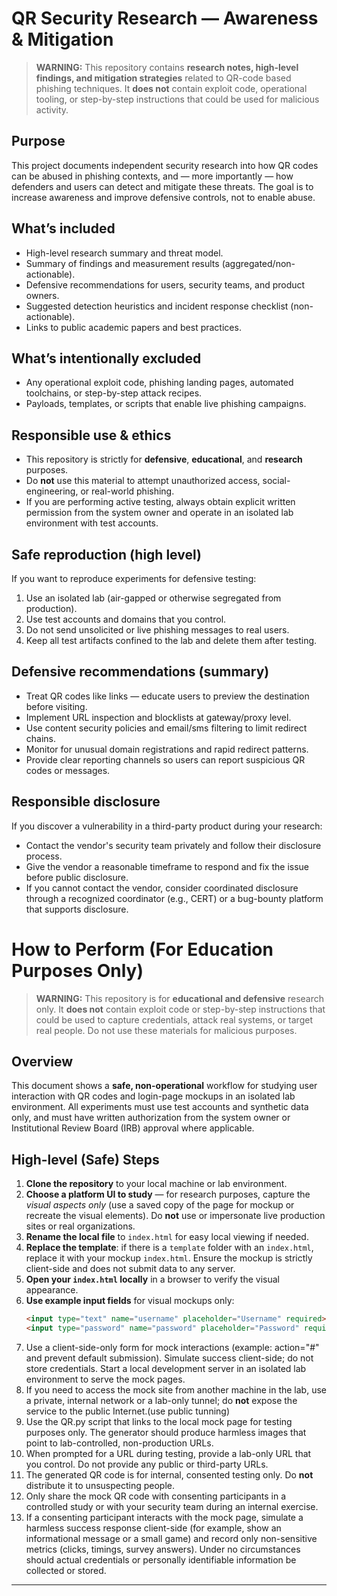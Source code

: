 # QR Security Research — Awareness & Mitigation

> **WARNING:** This repository contains **research notes, high-level findings, and mitigation strategies** related to QR-code based phishing techniques. It **does not** contain exploit code, operational tooling, or step-by-step instructions that could be used for malicious activity.

## Purpose
This project documents independent security research into how QR codes can be abused in phishing contexts, and — more importantly — how defenders and users can detect and mitigate these threats. The goal is to increase awareness and improve defensive controls, not to enable abuse.

## What’s included
- High-level research summary and threat model.
- Summary of findings and measurement results (aggregated/non-actionable).
- Defensive recommendations for users, security teams, and product owners.
- Suggested detection heuristics and incident response checklist (non-actionable).
- Links to public academic papers and best practices.

## What’s intentionally excluded
- Any operational exploit code, phishing landing pages, automated toolchains, or step-by-step attack recipes.
- Payloads, templates, or scripts that enable live phishing campaigns.

## Responsible use & ethics
- This repository is strictly for **defensive**, **educational**, and **research** purposes.
- Do **not** use this material to attempt unauthorized access, social-engineering, or real-world phishing.
- If you are performing active testing, always obtain explicit written permission from the system owner and operate in an isolated lab environment with test accounts.

## Safe reproduction (high level)
If you want to reproduce experiments for defensive testing:
1. Use an isolated lab (air-gapped or otherwise segregated from production).
2. Use test accounts and domains that you control.
3. Do not send unsolicited or live phishing messages to real users.
4. Keep all test artifacts confined to the lab and delete them after testing.

## Defensive recommendations (summary)
- Treat QR codes like links — educate users to preview the destination before visiting.
- Implement URL inspection and blocklists at gateway/proxy level.
- Use content security policies and email/sms filtering to limit redirect chains.
- Monitor for unusual domain registrations and rapid redirect patterns.
- Provide clear reporting channels so users can report suspicious QR codes or messages.

## Responsible disclosure
If you discover a vulnerability in a third-party product during your research:
- Contact the vendor's security team privately and follow their disclosure process.
- Give the vendor a reasonable timeframe to respond and fix the issue before public disclosure.
- If you cannot contact the vendor, consider coordinated disclosure through a recognized coordinator (e.g., CERT) or a bug-bounty platform that supports disclosure.

# How to Perform (For Education Purposes Only)

> **WARNING:** This repository is for **educational and defensive** research only.
> It **does not** contain exploit code or step-by-step instructions that could be used
> to capture credentials, attack real systems, or target real people. Do not use these
> materials for malicious purposes.

## Overview
This document shows a **safe, non-operational** workflow for studying user interaction with QR codes and login-page mockups in an isolated lab environment. All experiments must use test accounts and synthetic data only, and must have written authorization from the system owner or Institutional Review Board (IRB) approval where applicable.

## High-level (Safe) Steps

1. **Clone the repository** to your local machine or lab environment.
2. **Choose a platform UI to study** — for research purposes, capture the *visual aspects only* (use a saved copy of the page for mockup or recreate the visual elements). Do **not** use or impersonate live production sites or real organizations.
3. **Rename the local file** to `index.html` for easy local viewing if needed.
4. **Replace the template**: if there is a `template` folder with an `index.html`, replace it with your mockup `index.html`. Ensure the mockup is strictly client-side and does not submit data to any server.
5. **Open your `index.html` locally** in a browser to verify the visual appearance.
6. **Use example input fields** for visual mockups only:
   ```html
   <input type="text" name="username" placeholder="Username" required><br>
   <input type="password" name="password" placeholder="Password" required><br>

7. Use a client-side-only form for mock interactions (example: action="#" and prevent default submission). Simulate success client-side; do not store credentials.
   Start a local development server in an isolated lab environment to serve the mock pages.
8. If you need to access the mock site from another machine in the lab, use a private, internal network or a lab-only tunnel; do **not** expose the service to the public Internet.(use public tunning)
9. Use the QR.py script that links to the local mock page for testing purposes only. The generator should produce harmless images that point to lab-controlled, non-production URLs.
10. When prompted for a URL during testing, provide a lab-only URL that you control. Do not provide any public or third-party URLs.
11. The generated QR code is for internal, consented testing only. Do **not** distribute it to unsuspecting people.
12. Only share the mock QR code with consenting participants in a controlled study or with your security team during an internal exercise.
13. If a consenting participant interacts with the mock page, simulate a harmless success response client-side (for example, show an informational message or a small game) and record only non-sensitive metrics (clicks, timings, survey answers). Under no circumstances should actual credentials or personally identifiable information be collected or stored. 
---
